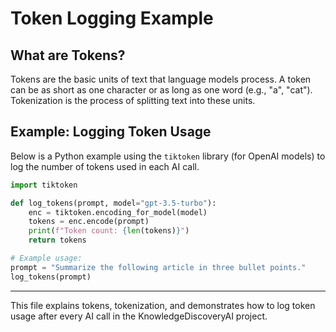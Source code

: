 # Token Logging Example

## What are Tokens?
Tokens are the basic units of text that language models process. A token can be as short as one character or as long as one word (e.g., "a", "cat"). Tokenization is the process of splitting text into these units.

## Example: Logging Token Usage
Below is a Python example using the `tiktoken` library (for OpenAI models) to log the number of tokens used in each AI call.

```python
import tiktoken

def log_tokens(prompt, model="gpt-3.5-turbo"):
    enc = tiktoken.encoding_for_model(model)
    tokens = enc.encode(prompt)
    print(f"Token count: {len(tokens)}")
    return tokens

# Example usage:
prompt = "Summarize the following article in three bullet points."
log_tokens(prompt)
```

---
This file explains tokens, tokenization, and demonstrates how to log token usage after every AI call in the KnowledgeDiscoveryAI project.
